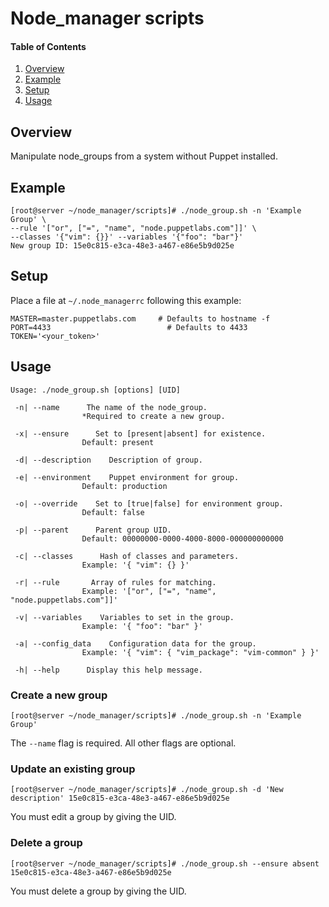 # Node_manager scripts

#### Table of Contents

1. [Overview](#overview)
1. [Example](#example)
1. [Setup](#setup)
1. [Usage](#usage)

## Overview

Manipulate node_groups from a system without Puppet installed.

## Example

```
[root@server ~/node_manager/scripts]# ./node_group.sh -n 'Example Group' \
--rule '["or", ["=", "name", "node.puppetlabs.com"]]' \
--classes '{"vim": {}}' --variables '{"foo": "bar"}'
New group ID: 15e0c815-e3ca-48e3-a467-e86e5b9d025e
```

## Setup

Place a file at `~/.node_managerrc` following this example:

```
MASTER=master.puppetlabs.com     # Defaults to hostname -f
PORT=4433                          # Defaults to 4433
TOKEN='<your_token>'
```

## Usage

```
Usage: ./node_group.sh [options] [UID]

 -n| --name      The name of the node_group.
                *Required to create a new group.

 -x| --ensure      Set to [present|absent] for existence.
                Default: present

 -d| --description    Description of group.

 -e| --environment    Puppet environment for group.
                Default: production

 -o| --override    Set to [true|false] for environment group.
                Default: false

 -p| --parent      Parent group UID.
                Default: 00000000-0000-4000-8000-000000000000

 -c| --classes      Hash of classes and parameters.
                Example: '{ "vim": {} }'

 -r| --rule       Array of rules for matching.
                Example: '["or", ["=", "name", "node.puppetlabs.com"]]'

 -v| --variables    Variables to set in the group.
                Example: '{ "foo": "bar" }'

 -a| --config_data    Configuration data for the group.
                Example: '{ "vim": { "vim_package": "vim-common" } }'

 -h| --help      Display this help message.
 ```

### Create a new group

```
[root@server ~/node_manager/scripts]# ./node_group.sh -n 'Example Group'
```
The `--name` flag is required.  All other flags are optional.

### Update an existing group

```
[root@server ~/node_manager/scripts]# ./node_group.sh -d 'New description' 15e0c815-e3ca-48e3-a467-e86e5b9d025e
```
You must edit a group by giving the UID.

### Delete a group

```
[root@server ~/node_manager/scripts]# ./node_group.sh --ensure absent 15e0c815-e3ca-48e3-a467-e86e5b9d025e
```
You must delete a group by giving the UID.
